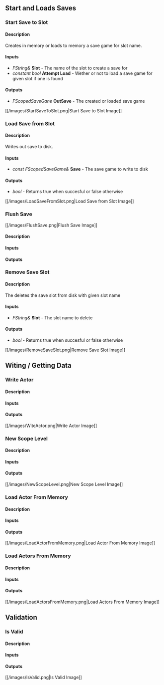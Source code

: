 ## Start and Loads Saves
### Start Save to Slot
#### Description
Creates in memory or loads to memory a save game for slot name. 

#### Inputs
* *FString&* **Slot** - The name of the slot to create a save for
* *constant bool* **Attempt Load** - Wether or not to load a save game for given slot if one is found
#### Outputs
* *FScopedSaveGane* **OutSave** - The created or loaded save game 

[[/images/StartSaveToSlot.png|Start Save to Slot Image]]
### Load Save from Slot
#### Description
Writes out save to disk.
#### Inputs
* *const FScopedSaveGame&* **Save** - The save game to write to disk
#### Outputs
* *bool* - Returns true when succesful or false otherwise

[[/images/LoadSaveFromSlot.png|Load Save from Slot Image]]
### Flush Save
[[/images/FlushSave.png|Flush Save Image]]
#### Description
#### Inputs
#### Outputs
### Remove Save Slot
#### Description
The deletes the save slot from disk with given slot name
#### Inputs
* *FString&* **Slot** - The slot name to delete
#### Outputs
* *bool* - Returns true when succesful or false otherwise

[[/images/RemoveSaveSlot.png|Remove Save Slot Image]]
## Witing / Getting Data
### Write Actor
#### Description
#### Inputs
#### Outputs
[[/images/WiteActor.png|Write Actor Image]]
### New Scope Level
#### Description
#### Inputs
#### Outputs
[[/images/NewScopeLevel.png|New Scope Level Image]]
### Load Actor From Memory
#### Description
#### Inputs
#### Outputs
[[/images/LoadActorFromMemory.png|Load Actor From Memory Image]]
### Load Actors From Memory
#### Description
#### Inputs
#### Outputs
[[/images/LoadActorsFromMemory.png|Load Actors From Memory Image]]
## Validation
### Is Valid
#### Description
#### Inputs
#### Outputs
[[/images/IsValid.png|Is Valid Image]]
